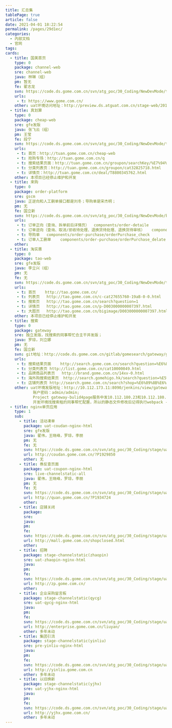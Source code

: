 ```yaml
---
title: 汇总集
tablePage: true
article: false
date: 2021-04-01 18:22:54
permalink: /pages/29d1ec/
categories:
  - 内部文档
  - 官网
tags:
cards:
  - title: 国美首页
    type: 0
    package: channel-web
    sre: channel-web
    java: 林琳（组）
    pm: 暂无
    fe: 翟志龙
    svn: https://code.ds.gome.com.cn/svn/atg_poc/30_Coding/NewDevMode/trunk/gome-gfe/channel-web/newindex
    urls: 
     - t: https://www.gome.com.cn/
    other: uat环境访问地址：http://preview.ds.atguat.com.cn/stage-web/2016/index.jsp?sync=ture
  - title: 真划算
    type: 0
    package: cheap-web
    sre: gfe发版
    java: 张飞云（组）
    pm: 王莹
    fe: 段宁
    svn: https://code.ds.gome.com.cn/svn/atg_poc/30_Coding/NewDevMode/trunk/gome-gfe/cheap-web
    urls: 
     - t: 首页：http://tuan.gome.com.cn/cheap-web
     - t: 抢购专场：http://tuan.gome.com.cn/q
     - t: 搜索结果页面：http://tuan.gome.com.cn/groupon/searchKey/%E7%94%B5%E8%84%91
     - t: 分类列表页：http://tuan.gome.com.cn/groupon/cat32825718.html
     - t: 详情页：http://tuan.gome.com.cn/deal/T8800345762.html
    other: 本项目已经停止维护和开发
  - title: 来购
    type: 0
    package: order-platform
    sre: gscm
    java: 正逆向和人工删单接口都是刘冬；导购单是宋杰明；
    pm: 无
    fe: 国立新
    svn: https://code.ds.gome.com.cn/svn/atg_poc/30_Coding/NewDevMode/branches/gome-gfe-platform/order-platform
    urls: 
     - t: 订单正向（查询、拆单前后详情页）	components/order-detaile
     - t: 订单逆向（查询、取消/拒收待处理、退换货待处理、退换货待审核）	components/order-service
     - t: 导购单	components/order-purchase/orderPurchase_check
     - t: 订单人工删单	components/order-purchase/orderPurchase_delate
    other: 
  - title: 淘实惠
    type: 0
    package: tao-web
    sre: gfe发版
    java: 李立兴（组）
    pm: 无
    fe: 无
    svn: https://code.ds.gome.com.cn/svn/atg_poc/30_Coding/NewDevMode/trunk/gome-gfe/tao-web/taoshihui
    urls: 
     - t: 首页	http://tao.gome.com.cn/
     - t: 列表页	http://tao.gome.com.cn/c-cat27655760-19aB-0-0.html
     - t: 搜索页	http://tao.gome.com.cn/search?question=1
     - t: 详情页	http://tao.gome.com.cn/p-D003000000007397.html
     - t: 大图页	http://tao.gome.com.cn/bigimage/D003000000007397.html
    other: 本项目已经停止维护和开发
  - title: 搜索
    type: 0
    package: gateway
    sre: 独立发版，找搜索的同事帮忙合主干并发版；
    java: 罗琼，刘立娜
    pm: 无
    fe: 国立新
    svn: git地址：http://code.ds.gome.com.cn/gitlab/gomesearch/gateway/gateway.git 找搜索的刘立娜给开通权限
    urls: 
     - t: 搜索结果页面	http://search.gome.com.cn/search?question=%E6%89%8B%E6%9C%BA
     - t: 分类列表页	http://list.gome.com.cn/cat10000049.html
     - t: 品牌商品列表页	http://brand.gome.com.cn/14xv-0.html
     - t: 海外购搜索结果页	http://search.gomehigo.hk/search?question=%E5%85%B0%E8%94%BB&market=11&marketPage=1
     - t: 店铺列表页	http://search.gome.com.cn/search?shop=%E6%89%8B%E6%9C%BA
    other: uat环境发版地址：http://10.112.173.11:8090/jenkins/view/gateway/ ；
            账户密码：admin/admin;
            Project gateway-bulid4page服务中发10.112.180.23和10.112.180.25；
            开发环境找搜索租的同事帮忙配置，所以的静态文件修改后记得执行webpack -p命令进行打包
  - title: nginx单页应用
    type: 1 
    sub: 
      - title: 活动凑单
        package: uat-coudan-nginx-html
        sre: gfe发版
        java: 翟伟，王晓峰，罗琼，李朋
        pm: 无
        fe: 无
        svn: https://code.ds.gome.com.cn/svn/atg_poc/30_Coding/stage/uat/gome-stage-channel/staticpage/coudan
        url: http://coudan.gome.com.cn/?P1929850
        other: 无
      - title: 券反查页面
        package: uat-coupon-nginx-html
        sre: live-channelstatic-all
        java: 翟伟，王晓峰，罗琼，李朋
        pm: 无
        fe: 无
        svn: https://code.ds.gome.com.cn/svn/atg_poc/30_Coding/stage/uat/gome-stage-channel/staticpage/coupon
        url: http://quan.gome.com.cn/?P1934724
        other: 
      - title: 店铺关闭
        package: 
        sre: 
        java: 
        pm: 
        fe: 
        svn: https://code.ds.gome.com.cn/svn/atg_poc/30_Coding/stage/uat/gome-stage-channel/staticpage/shopclosed
        url: http://mall.gome.com.cn/shopclosed.html
        other: 
      - title: 招聘
        package: stage-channelstatic(zhaopin)
        sre: uat-zhaopin-nginx-html
        java: 
        pm: 
        fe: 
        svn: https://code.ds.gome.com.cn/svn/atg_poc/30_Coding/stage/uat/gome-stage-channel/staticpage/zp
        url: http://zp.gome.com.cn/
        other: 
      - title: 企业采购留言板
        package: stage-channelstatic(qycg)
        sre: uat-qycg-nginx-html
        java: 
        pm: 
        fe: 
        svn: https://code.ds.gome.com.cn/svn/atg_poc/30_Coding/stage/uat/gome-stage-channel/staticpage/liuyan
        url: http://enterprise.gome.com.cn/liuyan/
        other: 多年未动
      - title: 集团引流
        package: stage-channelstatic(yinliu)
        sre: pre-yinliu-nginx-html
        java: 
        pm: 
        fe: 
        svn: https://code.ds.gome.com.cn/svn/atg_poc/30_Coding/stage/uat/gome-stage-channel/staticpage/yinliu
        url: http://yinliu.gome.com.cn
        other: 多年未动
      - title: 以旧换新
        package: stage-channelstatic(yjhx)
        sre: uat-yjhx-nginx-html
        java: 
        pm: 
        fe: 
        svn: https://code.ds.gome.com.cn/svn/atg_poc/30_Coding/stage/uat/gome-stage-channel/staticpage/yjhx
        url: http://yjhx.gome.com.cn/
        other: 多年未动
---
```


